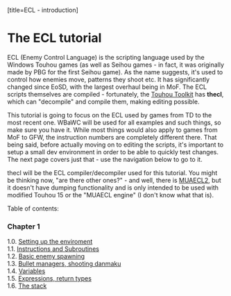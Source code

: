 [title=ECL - introduction]
# The ECL tutorial

ECL (Enemy Control Language) is the scripting language used by the Windows Touhou games (as well as Seihou games - in fact, it was originally made by PBG for the first Seihou game). As the name suggests, it's used to control how enemies move, patterns they shoot etc. It has significantly changed since EoSD, with the largest overhaul being in MoF. The ECL scripts themselves are compiled - fortunately, the [Touhou Toolkit](https://github.com/thpatch/thtk) has **thecl**, which can "decompile" and compile them, making editing possible.  
  
This tutorial is going to focus on the ECL used by games from TD to the most recent one. WBaWC will be used for all examples and such things, so make sure you have it. While most things would also apply to games from MoF to GFW, the instruction numbers are completely different there. That being said, before actually moving on to editing the scripts, it's important to setup a small dev environment in order to be able to quickly test changes. The next page covers just that - use the navigation below to go to it.  
  
thecl will be the ECL compiler/decompiler used for this tutorial. You might be thinking now, "are there other ones?" - and well, there is [MUAECL2](https://github.com/Shedarshian/MUAECL2), but it doesn't have dumping functionality and is only intended to be used with modified Touhou 15 or the "MUAECL engine" (I don't know what that is).  
  
Table of contents:
### Chapter 1
1.0. [Setting up the enviroment](#b=ecl-tutorial/&p=2)  
1.1. [Instructions and Subroutines](#b=ecl-tutorial/&p=3)  
1.2. [Basic enemy spawning](#b=ecl-tutorial/&p=4)  
1.3. [Bullet managers, shooting danmaku](#b=ecl-tutorial/&p=5)  
1.4. [Variables](#b=ecl-tutorial/&p=6)  
1.5. [Expressions, return types](#b=ecl-tutorial/&p=7)  
1.6. [The stack](#b=ecl-tutorial/&p=8)  
